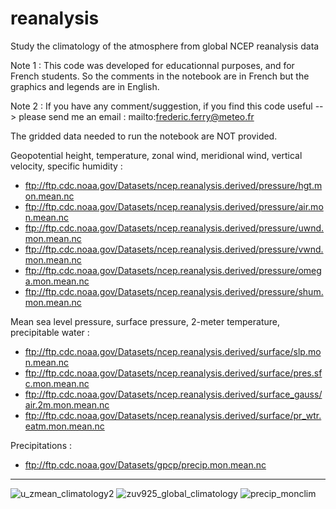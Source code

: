 # reanalysis
Study the climatology of the atmosphere from global NCEP reanalysis data

Note 1 : This code was developed for educationnal purposes, and for French students. So the comments in the notebook are in French but the graphics and legends are in English.

Note 2 : If you have any comment/suggestion, if you find this code useful --> please send me an email : mailto:frederic.ferry@meteo.fr

The gridded data needed to run the notebook are NOT provided.

Geopotential height, temperature, zonal wind, meridional wind, vertical velocity, specific humidity :
- ftp://ftp.cdc.noaa.gov/Datasets/ncep.reanalysis.derived/pressure/hgt.mon.mean.nc
- ftp://ftp.cdc.noaa.gov/Datasets/ncep.reanalysis.derived/pressure/air.mon.mean.nc
- ftp://ftp.cdc.noaa.gov/Datasets/ncep.reanalysis.derived/pressure/uwnd.mon.mean.nc
- ftp://ftp.cdc.noaa.gov/Datasets/ncep.reanalysis.derived/pressure/vwnd.mon.mean.nc
- ftp://ftp.cdc.noaa.gov/Datasets/ncep.reanalysis.derived/pressure/omega.mon.mean.nc
- ftp://ftp.cdc.noaa.gov/Datasets/ncep.reanalysis.derived/pressure/shum.mon.mean.nc

Mean sea level pressure, surface pressure, 2-meter temperature, precipitable water :
- ftp://ftp.cdc.noaa.gov/Datasets/ncep.reanalysis.derived/surface/slp.mon.mean.nc
- ftp://ftp.cdc.noaa.gov/Datasets/ncep.reanalysis.derived/surface/pres.sfc.mon.mean.nc
- ftp://ftp.cdc.noaa.gov/Datasets/ncep.reanalysis.derived/surface_gauss/air.2m.mon.mean.nc
- ftp://ftp.cdc.noaa.gov/Datasets/ncep.reanalysis.derived/surface/pr_wtr.eatm.mon.mean.nc

Precipitations :
- ftp://ftp.cdc.noaa.gov/Datasets/gpcp/precip.mon.mean.nc

--------------------------------------------------------------------------------------------------------------------------------------------------
![u_zmean_climatology2](https://user-images.githubusercontent.com/76565450/162641985-2460ea50-add4-4ee3-b0f8-3cdccce4ea91.png)
![zuv925_global_climatology](https://user-images.githubusercontent.com/76565450/162591591-4e6bc0ec-ac68-4c1c-8bfd-48e3e46b5e1a.png)
![precip_monclim](https://user-images.githubusercontent.com/76565450/162591595-8e1b433d-88f5-4498-95b4-3311540dbe63.gif)
